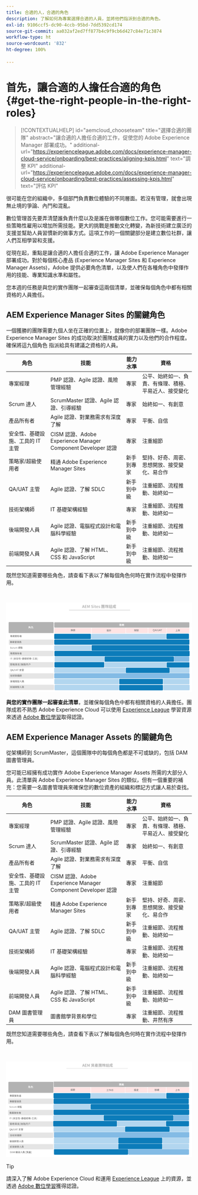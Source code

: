 ```yaml
---
title: 合適的人，合適的角色
description: 了解如何為專案選擇合適的人員，並將他們指派到合適的角色。
exl-id: 9106ccf5-dc90-4ccb-95bd-7dd5392cd174
source-git-commit: aa032af2ed7ff877b4c9f9cb6d427c84e71c3874
workflow-type: ht
source-wordcount: '832'
ht-degree: 100%

---
```


# 首先，讓合適的人擔任合適的角色 {#get-the-right-people-in-the-right-roles}

>[!CONTEXTUALHELP]
>id="aemcloud_chooseteam"
>title="選擇合適的團隊"
>abstract="讓合適的人擔任合適的工作，促使您的 Adobe Experience Manager 部署成功。"
>additional-url="https://experienceleague.adobe.com/docs/experience-manager-cloud-service/onboarding/best-practices/aligning-kpis.html" text="調整 KPI"
>additional-url="https://experienceleague.adobe.com/docs/experience-manager-cloud-service/onboarding/best-practices/assessing-kpis.html" text="評估 KPI"

很可能在您的組織中，多個部門負責數位體驗的不同層面。若沒有管理，就會出現無止境的爭論、內鬥和混亂。

數位管理首先要弄清楚誰負責什麼以及是誰在做哪個數位工作。您可能需要進行一些策略性雇用以增加所需技能。更大的挑戰是推動文化轉變，為新技術建立廣泛的支援並幫助人員習慣新的做事方式。這項工作的一個關鍵部分是建立數位社群，讓人們互相學習和支援。

從現在起，重點是讓合適的人擔任合適的工作，讓 Adobe Experience Manager 部署成功。對於每個核心產品 (Experience Manager Sites 和 Experience Manager Assets)，Adobe 提供必要角色清單，以及使人們在各種角色中發揮作用的技能、專業知識水準和屬性。

您本週的任務是與您的實作團隊一起審查這兩個清單，並確保每個角色中都有相關資格的人員擔任。

## **AEM Experience Manager Sites 的關鍵角色**

一個獲勝的團隊需要九個人坐在正確的位置上，就像你的部署團隊一樣。Adobe Experience Manager Sites 的成功取決於團隊成員的實力以及他們的合作程度。確保將這九個角色
指派給具有建議之資格的人員。

| 角色 | 技能 | 能力水準 | 資格 |
|--- |--- |--- |--- |
| 專案經理 | PMP 認證、Agile 認證、風險管理經驗 | 專家 | 公平、始終如一、負責、有條理、積極、平易近人、接受變化 |
| Scrum 達人 | ScrumMaster 認證、Agile 認證、引導經驗 | 專家 | 始終如一、有創意 |
| 產品所有者 | Agile 認證、對業務需求有深度了解 | 專家 | 平衡、自信 |
| 安全性、基礎設施、工具的 IT 主管 | CISM 認證、Adobe Experience Manager Component Developer 認證 | 專家 | 注重細節 |
| 策略家/超級使用者 | 精通 Adobe Experience Manager Sites | 新手到專家 | 堅持、好奇、周密、思想開放、接受變化、易合作 |
| QA/UAT 主管 | Agile 認證、了解 SDLC | 新手到中級 | 注重細節、流程推動、始終如一 |
| 技術架構師 | IT 基礎架構經驗 | 專家 | 注重細節、流程推動、始終如一 |
| 後端開發人員 | Agile 認證、電腦程式設計和電腦科學經驗 | 新手到中級 | 注重細節、流程推動、始終如一 |
| 前端開發人員 | Agile 認證、了解 HTML、CSS 和 JavaScript | 新手到中級 | 注重細節、流程推動、始終如一 |

既然您知道需要哪些角色，請查看下表以了解每個角色何時在實作流程中發揮作用。

<br>

![審查實作角色](assets/team_involvement.png)

**與您的實作團隊一起審查此清單**，並確保每個角色中都有相關資格的人員擔任。團隊成若不熟悉 Adobe Experience Cloud 可以使用 [Experience League](https://experienceleague.adobe.com/#recommended/solutions/experience-manager) 學習資源來透過 [Adobe 數位學習](https://learning.adobe.com/certification.html)取得認證。

## **AEM Experience Manager Assets 的關鍵角色**

從架構師到 ScrumMaster，這個團隊中的每個角色都是不可或缺的，包括 DAM 圖書管理員。

您可能已經擁有成功實作 Adobe Experience Manager Assets 所需的大部分人員。此清單與 Adobe Experience Manager Sites 的類似，但有一個重要的補充：您需要一名圖書管理員來確保您的數位資產的組織和標記方式讓人易於查找。

| 角色 | 技能 | 能力水準 | 資格 |
|--- |--- |--- |--- |
| 專案經理 | PMP 認證、Agile 認證、風險管理經驗 | 專家 | 公平、始終如一、負責、有條理、積極、平易近人、接受變化 |
| Scrum 達人 | ScrumMaster 認證、Agile 認證、引導經驗 | 專家 | 始終如一、有創意 |
| 產品所有者 | Agile 認證、對業務需求有深度了解 | 專家 | 平衡、自信 |
| 安全性、基礎設施、工具的 IT 主管 | CISM 認證、Adobe Experience Manager Component Developer 認證 | 專家 | 注重細節 |
| 策略家/超級使用者 | 精通 Adobe Experience Manager Sites | 新手到專家 | 堅持、好奇、周密、思想開放、接受變化、易合作 |
| QA/UAT 主管 | Agile 認證、了解 SDLC | 新手到中級 | 注重細節、流程推動、始終如一 |
| 技術架構師 | IT 基礎架構經驗 | 專家 | 注重細節、流程推動、始終如一 |
| 後端開發人員 | Agile 認證、電腦程式設計和電腦科學經驗 | 新手到中級 | 注重細節、流程推動、始終如一 |
| 前端開發人員 | Agile 認證、了解 HTML、CSS 和 JavaScript | 新手到中級 | 注重細節、流程推動、始終如一 |
| DAM 圖書管理員 | 圖書館學背景和學位 | 專家 | 注重細節、流程推動、井然有序 |

既然您知道需要哪些角色，請查看下表以了解每個角色何時在實作流程中發揮作用。

<br>

![顯示虛構角色及其在 AEM Assets 團隊之參與等級的橫條圖。](/help/overview/assets/team_involvement2.png)

>[!TIP]
>
> 請深入了解 Adobe Experience Cloud 和運用 [Experience League](https://experienceleague.adobe.com/#recommended/solutions/experience-manager) 上的資源，並透過 [Adobe 數位學習](https://learning.adobe.com/certification.html)獲得認證。
